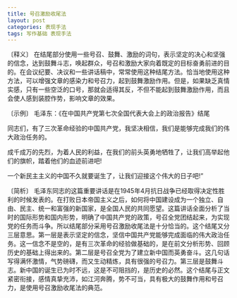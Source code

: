 ```yaml
---
title: 号召激励收尾法
layout: post
categories: 表现手法
tags: 写作基础 表现手法
---
```


〔释义〕 在结尾部分使用一些号召、鼓舞、激励的词句，表示坚定的决心和坚强的信念，达到鼓舞斗志，唤起群众，号召和激励大家向着既定的目标奋勇前进的目的。在会议纪要、决议和一些讲话稿中，常常使用这种结尾方法。恰当地使用这种方法，可以增强文章的感染力和号召力，起到鼓舞激励作用。但是，如果缺乏真情实感，只有一些空泛的口号，那就会适得其反，不但不能起到鼓舞激励作用，而且会使人感到装腔作势，影响文章的效果。

〔示例〕 毛泽东：《在中国共产党第七次全国代表大会上的政治报告》结尾

同志们，有了三次革命经验的中国共产党，我坚决相信，我们是能够完成我们的伟大政治任务的。

成千成万的先烈，为着人民的利益，在我们的前头英勇地牺牲了，让我们高举起他们的旗帜，踏着他们的血迹前进吧!

一个新民主主义的中国不久就要诞生了，让我们迎接这个伟大的日子吧!”

〔简析〕 毛泽东同志的这篇重要讲话是在1945年4月抗日战争已经取得决定性胜利的时候发表的。在打败日本帝国主义之后，如何将中国建设成为一个独立、自由、民主、统一和富强的新国家，是全国人民的共同愿望。这篇讲话全面分析了当时的国际形势和国内形势，明确了中国共产党的政策，号召全党团结起来，为实现党的任务而斗争。所以结尾部分采用号召激励收尾法是十分恰当的。这个结尾又分三层意思。第一层是表示坚定的信念，坚信中国共产党能够完成面临的伟大政治任务。这一信念不是空的，是有三次革命的经验做基础的，是在前文分析形势、回顾历史的基础上得出来的。第二层是号召全党为了建立新中国而英勇奋斗。这几句话写得满怀激情，气势磅礴，而又生动精炼，具有很强的号召力。第三层是鼓舞斗志。新中国的诞生已为时不远，这是不可阻挡的，是历史的必然。这个结尾与正文紧密衔接，感情真挚充沛，如江河奔腾，势不可当，具有极大的鼓舞作用和号召力，是使用号召激励收尾法的典范。 